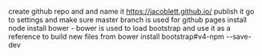 create github repo and and name it  https://jacoblett.github.io/
publish it
go to settings and make sure master branch is used for github pages
install node
install bower - bower is used to load bootstrap and use it as a reference to build new files from
bower install bootstrap#v4-npm --save-dev